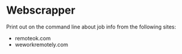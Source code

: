 # Webscrapper
Print out on the command line about job info from the following sites:
- remoteok.com
- weworkremotely.com

